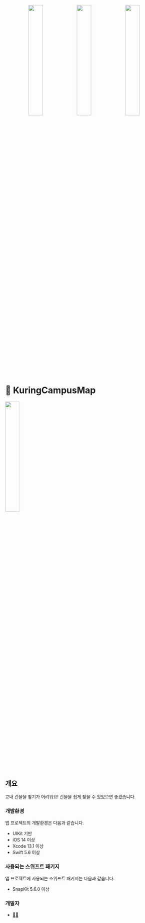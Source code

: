 <p align="center">
 <img src="https://user-images.githubusercontent.com/56182112/186367311-6e50bd5c-8662-4ae6-b01b-ef253fec358a.png" width="30%"/>
 <img src="https://user-images.githubusercontent.com/56182112/186366912-81106529-f66b-4d3f-9dc3-cbe79802baa6.png" width="30%"/>
 <img src="https://user-images.githubusercontent.com/56182112/186366951-78ddb815-e7e1-439a-a58d-7c0200dd2460.png" width="30%"/>
</p>

# 📍 KuringCampusMap

<img src="https://user-images.githubusercontent.com/53814741/209533598-09866d24-d71d-4e7b-a271-ce65e5ced23e.png" width="30%"/>

## 개요

교내 건물을 찾기가 어려워요! 건물을 쉽게 찾을 수 있었으면 좋겠습니다.

### 개발환경

앱 프로젝트의 개발환경은 다음과 같습니다. 

- UIKit 기반
- iOS 14 이상
- Xcode 13.1 이상
- Swift 5.6 이상

### 사용되는 스위프트 패키지

앱 프로젝트에 사용되는 스위프트 패키지는 다음과 같습니다.

- SnapKit 5.6.0 이상

### 개발자

- [🐻‍❄️](https://github.com/lgvv)
